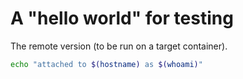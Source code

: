 # A "hello world" for testing

The remote version (to be run on a target container).

```bash
echo "attached to $(hostname) as $(whoami)"
```